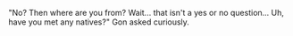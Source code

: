 "No? Then where are you from? Wait... that isn't a yes or no question... Uh, have you met any natives?" Gon asked curiously.